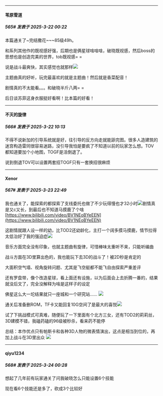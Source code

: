﻿
*****

####  苇原雪道  
##### 565#       发表于 2025-3-22 00:22

本篇通关了~完结撒花~~~85级49h。

和系列其他作的既视感好强，后期也是俩星球啥啥啥，破晓既视感，然后boss的思想也是创造完美的世界，tob既视感= =

说是战斗最爽快，其实感觉也就那样<img src="https://static.saraba1st.com/image/smiley/face2017/001.png" referrerpolicy="no-referrer">

主题曲真的好听，玩完最喜欢的就是主题曲！然后就是香菜配音！

剧情真的不太能看。。。和破晓半斤八两= =

后日谈苏菲这身衣服挺好看啊！比本篇的好看！


*****

####  不灭的旋律  
##### 566#       发表于 2025-3-22 10:13

不得不说新加的引导系统就是好，往引导的反方向走就能舔完图。很多人造建筑的迷宫构造雷同很容易迷路，没引导我怕是要疯了不知道以前的玩家怎么想。TOV都知道要加个小地图，TOGF是活倒退了。

说到倒退TOV可以设置两套招TOGF只有一套换招很麻烦


*****

####  Xenor  
##### 567#       发表于 2025-3-23 22:49

我也通关了，能探索的都探索了支线委托也做了不少玩得慢也才32小时<img src="https://static.saraba1st.com/image/smiley/face2017/159.png" referrerpolicy="no-referrer">剧情真是又c又长，到最后也不知道马摸鹿了个啥
[https://www.bilibili.com/video/BV1NEoBYeEEN](https://www.bilibili.com/video/BV1NEoBYeEEN)

这剧情就跟人设一样的幼，比TOD2还幼龄化，主打一个阔多摸马摸鹿，情节拉得太低治好了我的强迫症<img src="https://static.saraba1st.com/image/smiley/face2017/073.png" referrerpolicy="no-referrer">

音乐方面完全没有印象，也就主题曲有旋律，可惜棒味太重听不来，只能听编曲

战斗方面在3D里算出色的，我也能玩下去3D的战斗了！被2D秒是肯定的

大面积空气墙、视角旋转问题、尤其是飞空艇都不能飞自由探索严重差评

还有罗盘带，像个改造星球，看上面还有设施，以为后面会上去折腾一番的，结果就没后文了，完全没解释为啥是这样子的设定

佛星这么大一坨结果就只一座城和一个研究站……
<img src="https://p.sda1.dev/22/17529323075929042660498fd06c17e2/b.jpg" referrerpolicy="no-referrer">

通关后准备删ROM，TF卡又能回复10G空间了是最大的喜悦<img src="https://static.saraba1st.com/image/smiley/face2017/078.png" referrerpolicy="no-referrer">

试了下挑战模式可真难，随便玩了一下里面有个北方三女，还有TOD2的莉莉丝，3D建模不错，我磕药磕的96级被秒杀，看来药不能停

总结：本作优点只有帕斯卡和各种3D人物的微表情演出，这点是相当到位的，再加上战斗在3D里出众
<img src="https://p.sda1.dev/22/d873ef8c0c2c9be0e499c36aa9ed4814/a.jpg" referrerpolicy="no-referrer">


*****

####  qiyu1234  
##### 568#       发表于 2025-3-24 00:28

想起了几年前有玩家通关了问我破晓怎么只能设置6个技能

现在看6个技能还是多了，砍成3个比较好

